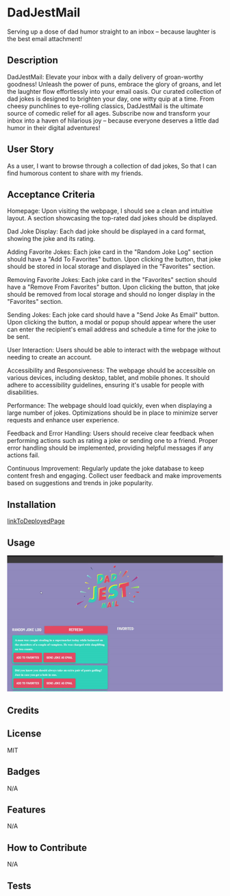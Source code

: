 # DadJestMail
Serving up a dose of dad humor straight to an inbox – because laughter is the best email attachment!

## Description 
DadJestMail: Elevate your inbox with a daily delivery of groan-worthy goodness! Unleash the power of puns, embrace the glory of groans, and let the laughter flow effortlessly into your email oasis. Our curated collection of dad jokes is designed to brighten your day, one witty quip at a time. From cheesy punchlines to eye-rolling classics, DadJestMail is the ultimate source of comedic relief for all ages. Subscribe now and transform your inbox into a haven of hilarious joy – because everyone deserves a little dad humor in their digital adventures!

## User Story
As a user,
I want to browse through a collection of dad jokes,
So that I can find humorous content to share with my friends.

## Acceptance Criteria
Homepage:
Upon visiting the webpage, I should see a clean and intuitive layout.
A section showcasing the top-rated dad jokes should be displayed.

Dad Joke Display:
Each dad joke should be displayed in a card format, showing the joke and its rating.  

Adding Favorite Jokes:
Each joke card in the "Random Joke Log" section should have a "Add To Favorites" button.
Upon clicking the button, that joke should be stored in local storage and displayed in the "Favorites" section.    

Removing Favorite Jokes:
Each joke card in the "Favorites" section should have a "Remove From Favorites" button.
Upon clicking the button, that joke should be removed from local storage and should no longer display in the "Favorites" section.  

Sending Jokes:
Each joke card should have a "Send Joke As Email" button.
Upon clicking the button, a modal or popup should appear where the user can enter the recipient's email address and schedule a time for the joke to be sent.

User Interaction:
Users should be able to interact with the webpage without needing to create an account.

Accessibility and Responsiveness:
The webpage should be accessible on various devices, including desktop, tablet, and mobile phones.
It should adhere to accessibility guidelines, ensuring it's usable for people with disabilities.

Performance:
The webpage should load quickly, even when displaying a large number of jokes.
Optimizations should be in place to minimize server requests and enhance user experience.

Feedback and Error Handling:
Users should receive clear feedback when performing actions such as rating a joke or sending one to a friend.
Proper error handling should be implemented, providing helpful messages if any actions fail.

Continuous Improvement:
Regularly update the joke database to keep content fresh and engaging.
Collect user feedback and make improvements based on suggestions and trends in joke popularity.

## Installation
[linkToDeployedPage]()

## Usage
![Webpage titled "Dad Jest Mail" featuring a log of random dad jokes, with options to add each joke to the "Favorites" section and to send the joke as an email. When a joke has been added to the Favorites section, options to rate each joke, remove it from favorites, and send it as an email will be presented.](https://github.com/Josh-Manley/DadJestMail/blob/main/Assets/Images/Dad-Jest-Mail-Functionality.gif)


## Credits


## License

MIT

## Badges

N/A

## Features

N/A

## How to Contribute

N/A

## Tests
